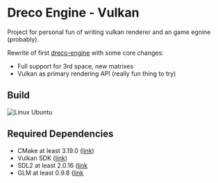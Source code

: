 # Dreco Engine - Vulkan
Project for personal fun of writing vulkan renderer and an game egnine (probably).

Rewrite of first [dreco-engine](https://github.com/GloryOfNight/dreco-engine) with some core changes:
- Full support for 3rd space, new matrixes
- Vulkan as primary rendering API (really fun thing to try)

## Build
![Linux Ubuntu](https://github.com/GloryOfNight/dreco-engine-vulkan/workflows/Ubuntu%20Build/badge.svg?branch=master)

 ## Required Dependencies
- CMake at least 3.19.0 ([link](https://cmake.org/))
- Vulkan SDK ([link](https://vulkan.lunarg.com/))
- SDL2 at least 2.0.16 ([link](https://github.com/libsdl-org/SDL)
- GLM at least 0.9.8 ([link](https://github.com/g-truc/glm)
